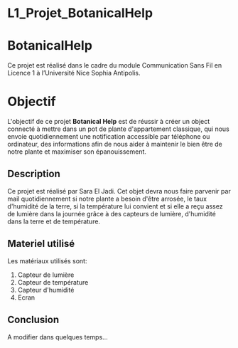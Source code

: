 # L1_Projet_BotanicalHelp
# BotanicalHelp

Ce projet est réalisé dans le cadre du module Communication Sans Fil en Licence 1 à l’Université Nice Sophia Antipolis.

# Objectif

L'objectif de ce projet **Botanical Help** est de réussir à créer un object connecté à mettre dans un pot de plante d'appartement classique, qui nous envoie quotidiennement une notification accessible par téléphone ou ordinateur, des informations afin de nous aider à maintenir le bien être de notre plante et maximiser son épanouissement.

## Description

Ce projet est réalisé par Sara El Jadi.
Cet objet devra nous faire parvenir par mail quotidiennement si notre plante a besoin d'être arrosée, le taux d'humidité de la terre, si la température lui convient et si elle a reçu assez de lumière dans la journée grâce à des capteurs de lumière, d'humidité dans la terre et de température. 

## Materiel utilisé

Les matériaux utilisés sont:

 1. Capteur de lumière
 2. Capteur de température
 3. Capteur d'humidité
 4. Ecran

## Conclusion

A modifier dans quelques temps...
